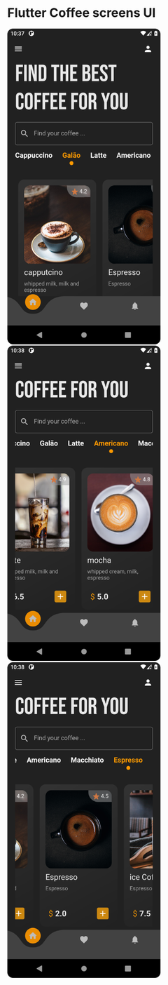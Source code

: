 # Flutter Coffee screens UI


<img src="https://github.com/ahmed4442025/random_screens/blob/master/screenshots/coffee1.png" width="350">

<img src="https://github.com/ahmed4442025/random_screens/blob/master/screenshots/coffee2.png" width="350">

<img src="https://github.com/ahmed4442025/random_screens/blob/master/screenshots/coffee3.png" width="350">